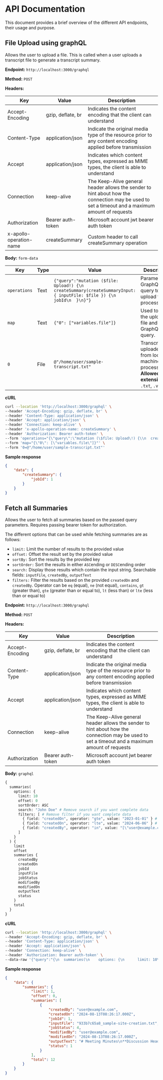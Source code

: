 # API Documentation

This document provides a brief overview of the different API endpoints, their usage and purpose.

## File Upload using graphQL

Allows the user to upload a file. This is called when a user uploads a transcript file to generate a transcript summary.

**Endpoint:** `http://localhost:3000/graphql`

**Method:** `POST`

**Headers:**

| Key | Value | Description |
| --- | ----- | ----------- |
| Accept-Encoding | gzip, deflate, br | Indicates the content encoding that the client can understand |
| Content-Type | application/json | Indicate the original media type of the resource prior to any content encoding applied before transmission |
| Accept | application/json | Indicates which content types, expressed as MIME types, the client is able to understand |
| Connection | keep-alive | The Keep-Alive general header allows the sender to hint about how the connection may be used to set a timeout and a maximum amount of requests |
| Authorization | Bearer auth-token | Microsoft account jwt bearer auth token |
| x-apollo-operation-name | createSummary | Custom header to call createSummary operation |

**Body:** `form-data`

| Key | Type | Value | Description |
| --- | ---- | ----- | ----------- |
| `operations` | Text | `{"query":"mutation ($file: Upload!) {\n  createSummary(createSummaryInput: { inputFile: $file }) {\n    jobId\n  }\n}"}` | Parameterized GraphQL query to upload file for processing. |
| `map` | Text | `{"0": ["variables.file"]}` | Used to map the uploaded file and GraphQL query. |
| `0` | File | `@"/home/user/sample-transcript.txt"` | Transcript file uploaded from local machine for processing. **Allowed extensions:** `.txt`, `.vtt` |

**cURL**

```sh
curl --location 'http://localhost:3000/graphql' \
--header 'Accept-Encoding: gzip, deflate, br' \
--header 'Content-Type: application/json' \
--header 'Accept: application/json' \
--header 'Connection: keep-alive' \
--header 'x-apollo-operation-name: createSummary' \
--header 'Authorization: Bearer auth-token' \
--form 'operations="{\"query\":\"mutation (\$file: Upload\!) {\\n  createSummary(createSummaryInput: { inputFile: \$file }) {\\n    jobId\\n  }\\n}\"}"' \
--form 'map="{\"0\": [\"variables.file\"]}"' \
--form '0=@"/home/user/sample-transcript.txt"'
```

**Sample response**

```json
{
    "data": {
        "createSummary": {
            "jobId": 1
        }
    }
}
```

## Fetch all Summaries

Allows the user to fetch all summaries based on the passed query parameters. Requires passing bearer token for authorization.

The different options that can be used while fetching summaries are as follows:

- `limit:` Limit the number of results to the provided value
- `offset:` Offset the result set by the provided value
- `sortBy:` Sort the results by the provided key
- `sortOrder:` Sort the results in either `ASC`ending or `DESC`ending order
- `search:` Display those results which contain the input string. Searchable fields: `inputFile`, `createdBy`, `outputText`
- `filters:` Filter the results based on the provided `createdOn` and `createdBy`. Operator can be `eq` (equal), `ne` (not equal), `contains`, `gt` (greater than), `gte` (greater than or equal to), `lt` (less than) or `lte` (less than or equal to)

**Endpoint:** `http://localhost:3000/graphql`

**Method:** `POST`

**Headers:**

| Key | Value | Description |
| --- | ----- | ----------- |
| Accept-Encoding | gzip, deflate, br | Indicates the content encoding that the client can understand |
| Content-Type | application/json | Indicate the original media type of the resource prior to any content encoding applied before transmission |
| Accept | application/json | Indicates which content types, expressed as MIME types, the client is able to understand |
| Connection | keep-alive | The Keep-Alive general header allows the sender to hint about how the connection may be used to set a timeout and a maximum amount of requests |
| Authorization | Bearer auth-token | Microsoft account jwt bearer auth token |

**Body:** `graphql`

```graphql
{
  summaries(
    options: {
      limit: 10
      offset: 0
      sortOrder: ASC
      search: "John Doe" # Remove search if you want complete data
      filters: [ # Remove filter if you want complete data
        { field: "createdOn", operator: "gte", value: "2023-01-01" } # Specify the date range to fetch record
        { field: "createdOn", operator: "lte", value: "2024-06-06" } # Specify the upper limit for the date range
        { field: "createdBy", operator: "in", value: "[\"user@example.com\",\"admin@example.com\"]" } # Specify the email id of the person whose record you want to find
      ]
    }
  ) {
    limit
    offset
    summaries {
      createdBy
      createdOn
      jobId
      inputFile
      jobStatus
      modifiedBy
      modifiedOn
      outputText
      status
    }
    total
  }
}
```

**cURL**

```sh
curl --location 'http://localhost:3000/graphql' \
--header 'Accept-Encoding: gzip, deflate, br' \
--header 'Content-Type: application/json' \
--header 'Accept: application/json' \
--header 'Connection: keep-alive' \
--header 'Authorization: Bearer auth-token' \
--data-raw '{"query":"{\n  summaries(\n    options: {\n      limit: 10\n      offset: 0\n      sortOrder: ASC\n      search: \"John Doe\" # Remove search if you want complete data\n      filters: [ # Remove filters if you want complete data\n        { field: \"createdOn\", operator: \"gte\", value: \"2023-01-01\" } # Specify the date range to fetch record\n        { field: \"createdOn\", operator: \"lte\", value: \"2024-06-06\" } # Specify the upper limit for the date range\n        { field: \"createdBy\", operator: \"in\", value: \"[\\\"user@example.com\\\",\\\"admin@example.com\\\"]\" } # Specify the email id of the person whose record you want to find\n      ]\n    }\n  ) {\n    limit\n    offset\n    summaries {\n      createdBy\n      createdOn\n      jobId\n      inputFile\n      jobStatus\n      modifiedBy\n      modifiedOn\n      outputText\n      status\n    }\n    total\n  }\n}\n","variables":{}}'
```

**Sample response**

```json
{
    "data": {
        "summaries": {
            "limit": 1,
            "offset": 0,
            "summaries": [
                {
                    "createdBy": "user@example.com",
                    "createdOn": "2024-08-13T08:26:17.000Z",
                    "jobId": 1,
                    "inputFile": "933b7c65a8_sample-site-creation.txt",
                    "jobStatus": 4,
                    "modifiedBy": "user@example.com",
                    "modifiedOn": "2024-08-13T08:26:17.000Z",
                    "outputText": "# Meeting Minutes\n**Discussion Heading:** Angular Login Page Layout  \n**Created on:** 2024-08-13 08:26:20  \n**Duration:** 00:06:10  \n\n# Participants\n- John Doe  \n- Amy Smith  \n- Troy Pines  \n\n# Agenda\n- Discuss the layout and features for the Angular login page.\n- Ensure user experience and security are prioritized.\n- Explore design options and technical implementations.\n\n# Discussion\n- **Form Layout:**  \n  - **Amy Smith:** Suggested starting with a simple form layout for ease of use.  \n  - **Troy Pines:** Agreed, emphasizing that simplicity is crucial for user experience.  \n\n- **Social Media Login Options:**  \n  - **John Doe:** Proposed including social media login options.  \n  - **Amy Smith:** Supported the idea for convenience.  \n  - **Troy Pines:** Cautioned against overcrowding the interface.  \n\n- **Forgot Password Link:**  \n  - **John Doe:** Suggested adding a forgot password link.  \n  - **Amy Smith:** Confirmed its necessity as a common user expectation.  \n  - **Troy Pines:** Mentioned integrating it seamlessly into the design.  \n\n- **Animations:**  \n  - **John Doe:** Inquired about the need for animations.  \n  - **Amy Smith:** Suggested subtle animations to enhance user experience.  \n  - **Troy Pines:** Recommended keeping animations smooth and non-distracting.  \n\n- **Two-Factor Authentication:**  \n  - **John Doe:** Asked about implementing two-factor authentication.  \n  - **Amy Smith:** Supported it for added security.  \n  - **Troy Pines:** Highlighted the importance of user-friendliness.  \n\n- **Dark Mode Option:**  \n  - **John Doe:** Proposed incorporating a dark mode option.  \n  - **Amy Smith:** Agreed, noting it allows for user customization.  \n  - **Troy Pines:** Mentioned it caters to different user preferences.  \n\n- **Styling with Angular Material:**  \n  - **John Doe:** Suggested using Angular Material for styling.  \n  - **Amy Smith:** Pointed out its ready-made components could save time.  \n  - **Troy Pines:** Stressed the need for alignment with design principles.  \n\n- **Mobile Responsiveness:**  \n  - **John Doe:** Raised the need for mobile responsiveness.  \n  - **Amy Smith:** Confirmed its importance for mobile users.  \n  - **Troy Pines:** Committed to prioritizing a seamless mobile experience.  \n\n- **Error Handling Features:**  \n  - **John Doe:** Asked about including error handling features.  \n  - **Amy Smith:** Affirmed its necessity for guiding users.  \n  - **Troy Pines:** Suggested clear error messages to prevent frustration.  \n\n- **Google Analytics Integration:**  \n  - **John Doe:** Proposed integrating Google Analytics for tracking.  \n  - **Amy Smith:** Supported it for valuable insights.  \n  - **Troy Pines:** Emphasized compliance with privacy regulations.  \n\n- **Stay Logged In Option:**  \n  - **John Doe:** Suggested allowing users to stay logged in.  \n  - **Amy Smith:** Agreed, with a logout option for security.  \n  - **Troy Pines:** Committed to implementing secure session management.  \n\n- **Progress Indicator During Login:**  \n  - **John Doe:** Proposed adding a progress indicator.  \n  - **Amy Smith:** Supported it for user feedback.  \n  - **Troy Pines:** Suggested keeping it subtle yet informative.  \n\n- **CAPTCHA Implementation:**  \n  - **John Doe:** Asked about implementing CAPTCHA.  \n  - **Amy Smith:** Suggested it to prevent bot attacks.  \n  - **Troy Pines:** Recommended using it sparingly to avoid inconvenience.  \n\n- **User Profile Customization:**  \n  - **John Doe:** Suggested allowing users to customize their profiles.  \n  - **Amy Smith:** Supported personalization for engagement.  \n  - **Troy Pines:** Mentioned providing options within reasonable limits.  \n\n- **Tooltips for Form Inputs:**  \n  - **John Doe:** Proposed incorporating tooltips for form inputs.  \n  - **Amy Smith:** Suggested they clarify input requirements.  \n  - **Troy Pines:** Emphasized the need for concise and helpful tooltips.  \n\n- **Password Change Feature:**  \n  - **John Doe:** Asked about allowing users to change their passwords.  \n  - **Amy Smith:** Confirmed it's a standard security feature.  \n  - **Troy Pines:** Committed to providing a straightforward process.  \n\n- **Multi-Language Support:**  \n  - **John Doe:** Suggested implementing multi-language support.  \n  - **Amy Smith:** Supported it for global user base expansion.  \n  - **Troy Pines:** Stressed the importance of accurate translations.  \n\n- **Terms of Service Agreement:**  \n  - **John Doe:** Proposed incorporating a terms of service agreement.  \n  - **Amy Smith:** Confirmed its necessity for legal compliance.  \n  - **Troy Pines:** Committed to making it easily accessible.  \n\n- **Password Strength Validation:**  \n  - **John Doe:** Suggested implementing password strength validation.  \n  - **Amy Smith:** Supported it to encourage secure passwords.  \n\n# Action Items\n- Develop a simple form layout with social media login options while avoiding interface overcrowding.\n- Integrate a forgot password link and ensure seamless design integration.\n- Implement subtle animations and two-factor authentication, focusing on user-friendliness.\n- Incorporate a dark mode option and use Angular Material for styling, ensuring design principle alignment.\n- Ensure mobile responsiveness and prioritize a seamless mobile experience.\n- Include error handling features with clear messages to guide users.\n- Integrate Google Analytics while ensuring compliance with privacy regulations.\n- Implement secure session management for the stay logged in feature.\n- Add a progress indicator during login and use CAPTCHA sparingly.\n- Allow user profile customization and incorporate tooltips for form inputs.\n- Provide a straightforward password change process and implement multi-language support with accurate translations.\n- Include a terms of service agreement and implement password strength validation.",
                    "status": 1
                }
            ],
            "total": 12
        }
    }
}
```
